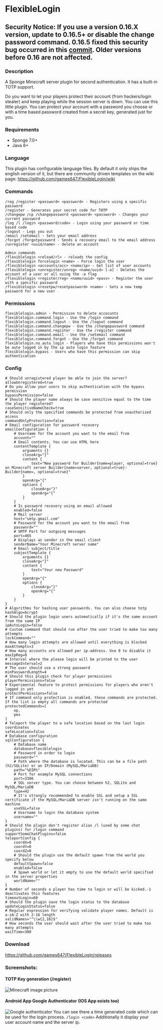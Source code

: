 # FlexibleLogin

## **Security Notice:** If you use a version 0.16.X version, update to 0.16.5+ or disable the change password command. 0.16.5 fixed this security bug occurred in this [commit](https://github.com/games647/FlexibleLogin/commit/43f74a466e73b0f2cfa522b5bfd68480010a7934). Older versions before 0.16 are not affected.

### Description

A Sponge Minecraft server plugin for second authentication. It has a built-in
TOTP support.

Do you want to let your players protect their account (from hackers/login stealer) and keep playing 
while the session server is down. You can use this little plugin. You can protect your account with 
a password you choose or with a time based password created from a secret key, generated just for you.

### Requirements

* Sponge 7.0+
* Java 8+

### Language

This plugin has configurable language files. By default it only ships the english version of it, but there are community
driven templates on the wiki page: https://github.com/games647/FlexibleLogin/wiki

### Commands

    /reg /register <password> <password> - Registers using a specific password
    /register - Generates your secret code for TOTP
    /changepw /cp /changepassword <password> <password> - Changes your current password
    /log /l /login <password/code> - Login using your password or time based code
    /logout - Logs you out
    /email /setemail - Sets your email address
    /forgot /forgotpassword - Sends a recovery email to the email address
    /unregister <uuid/name> - delete an account

    Admin commands
    /flexiblelogin <reload/rl> - reloads the config
    /flexiblelogin forcelogin <name> - Force login the user
    /flexiblelogin <accounts/acc> <name/ip> - Get list of user accounts
    /flexiblelogin <unregister/unreg> <name/uuid> [-a] - Deletes the account of a user or all using the -a flag
    /flexiblelogin <register/reg> <name/uuid> <pass> - Register the user with a specific password
    /flexiblelogin <resetpw/resetpassword> <name> - Sets a new temp password for a new user
    
### Permissions

    flexiblelogin.admin - Permission to delete accocunts
    flexiblelogin.command.login - Use the /login command
    flexiblelogin.command.logout - Use the /logout command
    flexiblelogin.command.changepw - Use the /changepassword command
    flexiblelogin.command.register - Use the /register command
    flexiblelogin.command.email - Use the /setemail command
    flexiblelogin.command.forgot - Use the /forgot command
    flexiblelogin.no_auto_login - Players who have this permissions won't be auto logged in by the ip auto login feature
    flexiblelogin.bypass - Users who have this permission can skip authentication

### Config

    # Should unregistered player be able to join the server?
    allowUnregistered=true
    # Do you allow your users to skip authentication with the bypass permission
    bypassPermission=false
    # Should the player name always be case sensitive equal to the time the player registered?
    caseSensitiveNameCheck=true
    # Should only the specified commands be protected from unauthorized access
    commandOnlyProtection=false
    # Email configuration for password recovery
    emailConfiguration {
        # Username for the account you want to the email from
        account=""
        # Email contents. You can use HTML here
        contentTemplate {
            arguments {}
            closeArg="}"
            content {
                text="New password for Builder{name=player, optional=true} on Minecraft server Builder{name=server, optional=true}: Builder{name=, optional=true}"
            }
            openArg="{"
            options {
                closeArg="}"
                openArg="{"
            }
        }
        # Is password recovery using an email allowed
        enabled=false
        # Mail server
        host="smtp.gmail.com"
        # Password for the account you want to the email from
        password=""
        # SMTP Port for outgoing messages
        port=465
        # Displays as sender in the email client
        senderName="Your Minecraft server name"
        # Email subject/title
        subjectTemplate {
            arguments {}
            closeArg="}"
            content {
                text="Your new Password"
            }
            openArg="{"
            options {
                closeArg="}"
                openArg="{"
            }
        }
    }
    # Algorithms for hashing user passwords. You can also choose totp
    hashAlgo=bcrypt
    # Should the plugin login users automatically if it's the same account from the same IP
    ipAutoLogin=false
    # Custom command that should run after the user tried to make too many attempts
    lockCommand=""
    # How many login attempts are allowed until everything is blocked
    maxAttempts=3
    # How many accounts are allowed per ip-address. Use 0 to disable it
    maxIpReg=0
    # Interval where the please login will be printed to the user
    messageInterval=2
    # The user should use a strong password
    minPasswordLength=4
    # Should this plugin check for player permissions
    playerPermissions=false
    # Experimental feature to protect permissions for players who aren't logged in yet
    protectPermissions=false
    # If command only protection is enabled, these commands are protected. If the list is empty all commands are protected
    protectedCommands=[
        op,
        pex
    ]
    # Teleport the player to a safe location based on the last login coordinates
    safeLocation=false
    # Database configuration
    sqlConfiguration {
        # Database name
        database=flexiblelogin
        # Password in order to login
        password=""
        # Path where the database is located. This can be a file path (h2/SQLite) or an IP/Domain (MySQL/MariaDB)
        path="%DIR%"
        # Port for example MySQL connections
        port=3306
        # SQL server type. You can choose between h2, SQLite and MySQL/MariaDB
        type=H2
        # It's strongly recommended to enable SSL and setup a SSL certificate if the MySQL/MariaDB server isn't running on the same machine
        useSSL=false
        # Username to login the database system
        username=""
    }
    # Should the plugin don't register alias /l (used by some chat plugins) for /login command 
    supportSomeChatPlugins=false
    teleportConfig {
        coordX=0
        coordY=0
        coordZ=0
        # Should the plugin use the default spawn from the world you specify below
        defaultSpawn=false
        enabled=false
        # Spawn world or let it empty to use the default world specified in the server properties
        worldName=""
    }
    # Number of seconds a player has time to login or will be kicked.-1 deactivates this features
    timeoutLogin=60
    # Should the plugin save the login status to the database
    updateLoginStatus=false
    # Regular expression for verifying validate player names. Default is a-zA-Z with 2-16 length
    validNames="^\\w{2,16}$"
    # How seconds the user should wait after the user tried to make too many attempts
    waitTime=300

### Download

https://github.com/games647/FlexibleLogin/releases

### Screenshots:

#### TOTP Key generation (/register)
![Minecraft image picture](https://i.imgur.com/K2GDqfW.png)

#### Android App Google Authenticator (IOS App exists too)
![Google authenticator](https://i.imgur.com/Zz6RkdY.png)
You can see there a time generated code which can be used for the login process. `/login <code>`
Additionally it display your user account name and the server ip.
